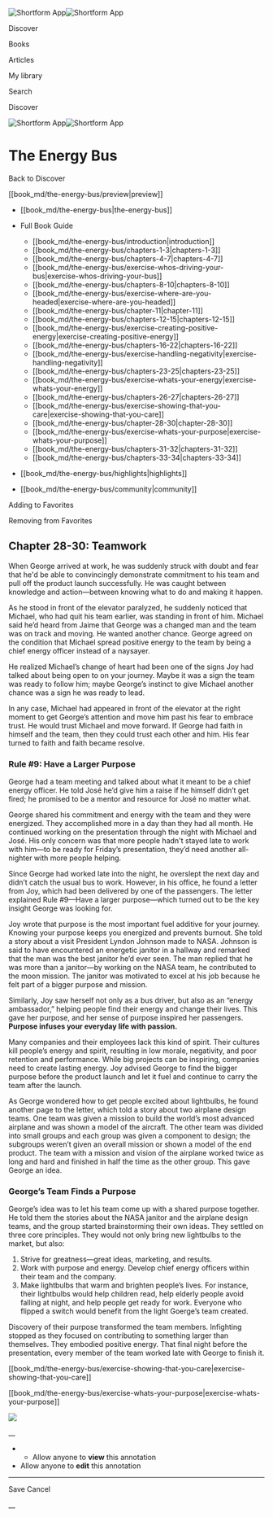 ![Shortform App](/img/logo.36a2399e.svg)![Shortform App](/img/logo-dark.70c1b072.svg)

Discover

Books

Articles

My library

Search

Discover

![Shortform App](/img/logo.36a2399e.svg)![Shortform App](/img/logo-dark.70c1b072.svg)

# The Energy Bus

Back to Discover

[[book_md/the-energy-bus/preview|preview]]

  * [[book_md/the-energy-bus|the-energy-bus]]
  * Full Book Guide

    * [[book_md/the-energy-bus/introduction|introduction]]
    * [[book_md/the-energy-bus/chapters-1-3|chapters-1-3]]
    * [[book_md/the-energy-bus/chapters-4-7|chapters-4-7]]
    * [[book_md/the-energy-bus/exercise-whos-driving-your-bus|exercise-whos-driving-your-bus]]
    * [[book_md/the-energy-bus/chapters-8-10|chapters-8-10]]
    * [[book_md/the-energy-bus/exercise-where-are-you-headed|exercise-where-are-you-headed]]
    * [[book_md/the-energy-bus/chapter-11|chapter-11]]
    * [[book_md/the-energy-bus/chapters-12-15|chapters-12-15]]
    * [[book_md/the-energy-bus/exercise-creating-positive-energy|exercise-creating-positive-energy]]
    * [[book_md/the-energy-bus/chapters-16-22|chapters-16-22]]
    * [[book_md/the-energy-bus/exercise-handling-negativity|exercise-handling-negativity]]
    * [[book_md/the-energy-bus/chapters-23-25|chapters-23-25]]
    * [[book_md/the-energy-bus/exercise-whats-your-energy|exercise-whats-your-energy]]
    * [[book_md/the-energy-bus/chapters-26-27|chapters-26-27]]
    * [[book_md/the-energy-bus/exercise-showing-that-you-care|exercise-showing-that-you-care]]
    * [[book_md/the-energy-bus/chapter-28-30|chapter-28-30]]
    * [[book_md/the-energy-bus/exercise-whats-your-purpose|exercise-whats-your-purpose]]
    * [[book_md/the-energy-bus/chapters-31-32|chapters-31-32]]
    * [[book_md/the-energy-bus/chapters-33-34|chapters-33-34]]
  * [[book_md/the-energy-bus/highlights|highlights]]
  * [[book_md/the-energy-bus/community|community]]



Adding to Favorites 

Removing from Favorites 

## Chapter 28-30: Teamwork

When George arrived at work, he was suddenly struck with doubt and fear that he'd be able to convincingly demonstrate commitment to his team and pull off the product launch successfully. He was caught between knowledge and action—between knowing what to do and making it happen.

As he stood in front of the elevator paralyzed, he suddenly noticed that Michael, who had quit his team earlier, was standing in front of him. Michael said he’d heard from Jaime that George was a changed man and the team was on track and moving. He wanted another chance. George agreed on the condition that Michael spread positive energy to the team by being a chief energy officer instead of a naysayer.

He realized Michael’s change of heart had been one of the signs Joy had talked about being open to on your journey. Maybe it was a sign the team was ready to follow him; maybe George’s instinct to give Michael another chance was a sign he was ready to lead.

In any case, Michael had appeared in front of the elevator at the right moment to get George’s attention and move him past his fear to embrace trust. He would trust Michael and move forward. If George had faith in himself and the team, then they could trust each other and him. His fear turned to faith and faith became resolve.

### Rule #9: Have a Larger Purpose

George had a team meeting and talked about what it meant to be a chief energy officer. He told José he’d give him a raise if he himself didn’t get fired; he promised to be a mentor and resource for José no matter what.

George shared his commitment and energy with the team and they were energized. They accomplished more in a day than they had all month. He continued working on the presentation through the night with Michael and José. His only concern was that more people hadn't stayed late to work with him—to be ready for Friday’s presentation, they’d need another all-nighter with more people helping.

Since George had worked late into the night, he overslept the next day and didn’t catch the usual bus to work. However, in his office, he found a letter from Joy, which had been delivered by one of the passengers. The letter explained Rule #9—Have a larger purpose—which turned out to be the key insight George was looking for.

Joy wrote that purpose is the most important fuel additive for your journey. Knowing your purpose keeps you energized and prevents burnout. She told a story about a visit President Lyndon Johnson made to NASA. Johnson is said to have encountered an energetic janitor in a hallway and remarked that the man was the best janitor he’d ever seen. The man replied that he was more than a janitor—by working on the NASA team, he contributed to the moon mission. The janitor was motivated to excel at his job because he felt part of a bigger purpose and mission.

Similarly, Joy saw herself not only as a bus driver, but also as an “energy ambassador,” helping people find their energy and change their lives. This gave her purpose, and her sense of purpose inspired her passengers. **Purpose infuses your everyday life with passion.**

Many companies and their employees lack this kind of spirit. Their cultures kill people’s energy and spirit, resulting in low morale, negativity, and poor retention and performance. While big projects can be inspiring, companies need to create lasting energy. Joy advised George to find the bigger purpose before the product launch and let it fuel and continue to carry the team after the launch.

As George wondered how to get people excited about lightbulbs, he found another page to the letter, which told a story about two airplane design teams. One team was given a mission to build the world’s most advanced airplane and was shown a model of the aircraft. The other team was divided into small groups and each group was given a component to design; the subgroups weren’t given an overall mission or shown a model of the end product. The team with a mission and vision of the airplane worked twice as long and hard and finished in half the time as the other group. This gave George an idea.

### George’s Team Finds a Purpose

George’s idea was to let his team come up with a shared purpose together. He told them the stories about the NASA janitor and the airplane design teams, and the group started brainstorming their own ideas. They settled on three core principles. They would not only bring new lightbulbs to the market, but also:

  1. Strive for greatness—great ideas, marketing, and results.
  2. Work with purpose and energy. Develop chief energy officers within their team and the company.
  3. Make lightbulbs that warm and brighten people’s lives. For instance, their lightbulbs would help children read, help elderly people avoid falling at night, and help people get ready for work. Everyone who flipped a switch would benefit from the light Goerge’s team created.



Discovery of their purpose transformed the team members. Infighting stopped as they focused on contributing to something larger than themselves. They embodied positive energy. That final night before the presentation, every member of the team worked late with George to finish it.

[[book_md/the-energy-bus/exercise-showing-that-you-care|exercise-showing-that-you-care]]

[[book_md/the-energy-bus/exercise-whats-your-purpose|exercise-whats-your-purpose]]

![](https://bat.bing.com/action/0?ti=56018282&Ver=2&mid=c6457f59-85ad-4519-a5d4-47cc285a5d9a&sid=1711133063fa11eebdec89a8b8ae3bbc&vid=171147a063fa11eea7440fcfeb230d96&vids=0&msclkid=N&pi=0&lg=en-US&sw=800&sh=600&sc=24&nwd=1&tl=Shortform%20%7C%20Book&p=https%3A%2F%2Fwww.shortform.com%2Fapp%2Fbook%2Fthe-energy-bus%2Fchapter-28-30&r=&lt=376&evt=pageLoad&sv=1&rn=344004)

__

  *   * Allow anyone to **view** this annotation
  * Allow anyone to **edit** this annotation



* * *

Save Cancel

__



